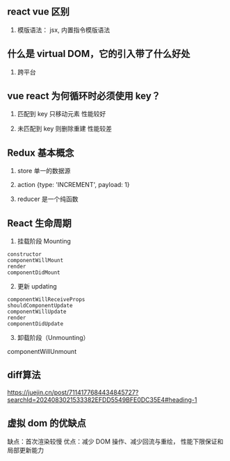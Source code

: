 ## react vue 区别

1. 模版语法： jsx, 内置指令模版语法

## 什么是 virtual DOM，它的引入带了什么好处

1. 跨平台

## vue react 为何循环时必须使用 key？

1. 匹配到 key 只移动元素 性能较好

2. 未匹配到 key 则删除重建 性能较差

## Redux 基本概念

1. store 单一的数据源

2. action {type: 'INCREMENT', payload: 1}

3. reducer 是一个纯函数

## React 生命周期

1. 挂载阶段 Mounting

```shell
constructor
componentWillMount
render
componentDidMount
```

2. 更新 updating

```shell
componentWillReceiveProps
shouldComponentUpdate
componentWillUpdate
render
componentDidUpdate
```

3. 卸载阶段（Unmounting）

componentWillUnmount


## diff算法

https://juejin.cn/post/7114177684434845727?searchId=2024083021533382EFDD5549BFE0DC35E4#heading-1


## 虚拟 dom 的优缺点

缺点：首次渲染较慢
优点：减少 DOM 操作、减少回流与重绘， 性能下限保证和局部更新能力
